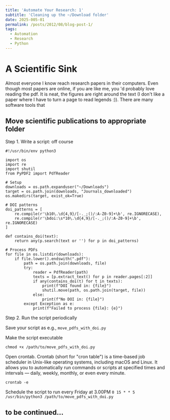 ```yaml
---
title: 'Automate Your Research: 1'
subtitle: 'Cleaning up the ~/Download folder'
date: 2025-005-01
permalink: /posts/2012/08/blog-post-1/
tags:
  - Automation
  - Research
  - Python
---
```

A Scientific Sink
======
Almost everyone I know reach research papers in their computers. Even though most papers are online, if you are like me, you 'd probably love reading the pdf. It is neat, the figures are right around the text (I don't like a paper where I have to turn a page to read legends :)). There are many software tools that  

Move scientific publications to appropriate folder
------
Step 1. Write a script: off course
```
#!/usr/bin/env python3

import os
import re
import shutil
from PyPDF2 import PdfReader

# Setup
downloads = os.path.expanduser("~/Downloads")
target = os.path.join(downloads, "Journals_downloaded")
os.makedirs(target, exist_ok=True)

# DOI patterns
doi_patterns = [
    re.compile(r'\b10\.\d{4,9}/[-._;()/:A-Z0-9]+\b', re.IGNORECASE),
    re.compile(r'\bdoi:\s*10\.\d{4,9}/[-._;()/:A-Z0-9]+\b', re.IGNORECASE)
]

def contains_doi(text):
    return any(p.search(text or '') for p in doi_patterns)

# Process PDFs
for file in os.listdir(downloads):
    if file.lower().endswith(".pdf"):
        path = os.path.join(downloads, file)
        try:
            reader = PdfReader(path)
            texts = [p.extract_text() for p in reader.pages[:2]]
            if any(contains_doi(t) for t in texts):
                print(f"DOI found in: {file}")
                shutil.move(path, os.path.join(target, file))
            else:
                print(f"No DOI in: {file}")
        except Exception as e:
            print(f"Failed to process {file}: {e}")

```
Step 2. Run the script periodically

Save your script as e.g., `move_pdfs_with_doi.py`

Make the script executable
```
chmod +x /path/to/move_pdfs_with_doi.py

```
Open crontab. Crontab (short for "cron table") is a time-based job scheduler in Unix-like operating systems, including macOS and Linux. It allows you to automatically run commands or scripts at specified times and intervals — daily, weekly, monthly, or even every minute.

`crontab -e`

Schedule the script to run every Friday at 3.00PM
`0 15 * * 5 /usr/bin/python3 /path/to/move_pdfs_with_doi.py`



to be continued...
------